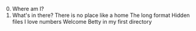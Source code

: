 0. Where am I?
1. What's in there?
There is no place like a home
The long format
Hidden files
I love numbers
Welcome
Betty in my first directory
